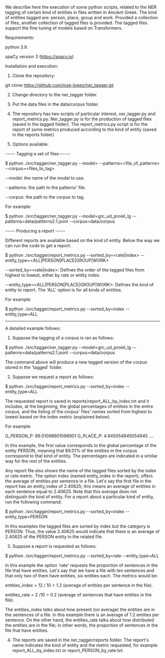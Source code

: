 We describe here the execution of some python scripts, related to the NER tagging of certain kind of entities in files written in Ancient Greek. The kind of entities tagged are: person, place, group and work. Provided a collection of files, another collection of tagged files is provided. The tagged files support the fine tuning of models based on Transformers.

Requirements:

python 3.9.

spaCy version 3 (https://spacy.io)

Installation and execution:

1. Clone the repository:

git clone https://github.com/jose-lopez/ner_tagger.git

2. Change directory to the ner_tagger folder.

3. Put the data files in the data/corpus folder.

4. The repository has two scripts of particular interest, ner_tagger.py and report_metrics.py. Ner_tagger.py is for the production of tagged files (saved in the tagged folder). The report_metrics.py script is for the report of some metrics produced according to the kind of entity (saved in the reports folder)

5. Options available:

----- Tagging a set of files------

$ python ./src/tagger/ner_tagger.py --model=<model> --patterns=<file_of_patterns> --corpus=<files_to_tag>

--model:  the name of the model to use.
 
--patterns:  the path to the patterns' file.
 
--corpus:  the path to the corpus to tag.

For example:

$ python ./src/tagger/ner_tagger.py --model=grc_ud_proiel_lg --patterns=data/patterns2.1.jsonl --corpus=data/corpus

----- Producing a report -----

Different reports are available based on the kind of entity. Below the way we can run the code to get a report:

$ python ./src/tagger/report_metrics.py --sorted_by=<rate|index> --entity_type=<ALL|PERSON|PLACE|GROUP|WORK>

--sorted_by=<rate|index>: Defines the order of the tagged files from highest to lowest, either by rate or entity index.
 
--entity_type=<ALL|PERSON|PLACE|GROUP|WORK>: Defines the kind of entity to report. The 'ALL' option is for all kinds of entities.
 
For example:

$ python ./src/tagger/report_metrics.py --sorted_by=index --entity_type=ALL

-------------------

A detailed example follows:

1. Suppose the tagging of a corpus is ran as follows:

$ python ./src/tagger/ner_tagger.py --model=grc_ud_proiel_lg --patterns=data/patterns2.1.jsonl --corpus=data/corpus

The command above will produce a new tagged version of the corpus stored in the 'tagged' folder.

2. Suppose we request a report as follows:

$ python ./src/tagger/report_metrics.py --sorted_by=index --entity_type=ALL

The requested report is saved in reports/report_ALL_by_index.txt and it includes, at the beginning, the global percentages of entities in the entire corpus, and the listing of the corpus' files' names sorted from highest to lowest based on the index metric (explained below).

For example:

G_PERSON_P: 89.01098901098901 G_PLACE_P: 4.945054945054945 ....

In this example, the first value corresponds to the global percentage of the entity PERSON, meaning that 89.01% of the entities in the corpus correspond to that kind of entity. The percentages are indicated in a similar way for the rest of the entities.

Any report file also shows the name of the tagged files sorted by the index or rate metric. The option index (named entity_index in the report), offers the average of entities per sentence in a file. Let's say the first file in the report has an entity_index of 2.40625; this means an average of entities in each sentence equal to 2.40625. Note that this average does not distinguish the kind of entity. For a report about a particular kind of entity, run the following command:

$ python ./src/tagger/report_metrics.py --sorted_by=index --entity_type=PERSON

In this examples the tagged files are sorted by index but the category is PERSON. Thus, the value 2.40625 would indicate that there is an average of 2.40625 of the PERSON entity in the related file.

3. Suppose a report is requested as follows:

$ python ./src/tagger/report_metrics.py --sorted_by=rate --entity_type=ALL

In this example the option 'rate' requests the proportion of sentences in the file that have entities. Let's say that we have a file with ten sentences and that only two of them have entities, six entities each. The metrics would be:

entities_index = 12 / 10 = 1.2 (average of entities per sentence in the file).
 
entities_rate = 2 /10 = 0.2 (average of sentences that have entities in the file).

The entities_index talks about how present (on average) the entities are in the sentences of a file. In this example there is an average of 1.2 entities per sentence. On the other hand, the entities_rate talks about how distributed the entities are in the file; in other words, the proportion of sentences in the file that have entities.

4. The reports are saved in the ner_tagger/reports folder. The report's name indicates the kind of entity and the metric requested, for example: report_ALL_by_index.txt or report_PERSON_by_rate.txt.
